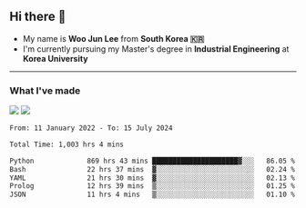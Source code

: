 ## Hi there 👋

- My name is **Woo Jun Lee** from **South Korea 🇰🇷**
- I'm currently pursuing my Master's degree in **Industrial Engineering** at **Korea University**

---

### What I've made

<a href="https://share.streamlit.io/tomtom1103/kuiai_hackathon_2022/main/JL_app.py"><img src="https://img.shields.io/badge/Journey Lee-161B22?style=for-the-badge&logo=streamlit&logoColor=FF4B4B"/></a> <a href="https://jeon-100.github.io/Dangzang/"><img src="https://img.shields.io/badge/당신을 위한 장학금, 당장!-161B22?style=for-the-badge&logo=react&logoColor=#61DAFB"/></a>

<!--START_SECTION:waka-->

```txt
From: 11 January 2022 - To: 15 July 2024

Total Time: 1,003 hrs 4 mins

Python             869 hrs 43 mins █████████████████████▓░░░   86.05 %
Bash               22 hrs 37 mins  ▓░░░░░░░░░░░░░░░░░░░░░░░░   02.24 %
YAML               21 hrs 30 mins  ▓░░░░░░░░░░░░░░░░░░░░░░░░   02.13 %
Prolog             12 hrs 39 mins  ▒░░░░░░░░░░░░░░░░░░░░░░░░   01.25 %
JSON               11 hrs 4 mins   ▒░░░░░░░░░░░░░░░░░░░░░░░░   01.10 %
```

<!--END_SECTION:waka-->
